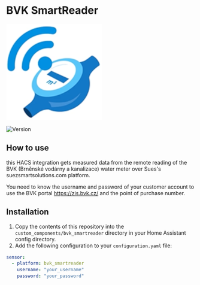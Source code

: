 # BVK SmartReader

![Logo](custom_components/bvk_smartreader/icon.png)

![Version](https://img.shields.io/badge/version-1.0.6-blue)

## How to use

this HACS integration gets measured data from the remote reading of the BVK (Brněnské vodárny a kanalizace) water meter over Sues's suezsmartsolutions.com platform.

You need to know the username and password of your customer account to use the BVK portal https://zis.bvk.cz/ and the point of purchase number.

## Installation

1. Copy the contents of this repository into the `custom_components/bvk_smartreader` directory in your Home Assistant config directory.
2. Add the following configuration to your `configuration.yaml` file:

```yaml
sensor:
  - platform: bvk_smartreader
    username: "your_username"
    password: "your_password"

